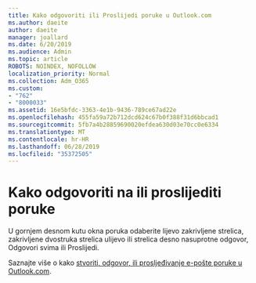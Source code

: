 ```yaml
---
title: Kako odgovoriti ili Proslijedi poruke u Outlook.com
ms.author: daeite
author: daeite
manager: joallard
ms.date: 6/20/2019
ms.audience: Admin
ms.topic: article
ROBOTS: NOINDEX, NOFOLLOW
localization_priority: Normal
ms.collection: Adm_O365
ms.custom:
- "762"
- "8000033"
ms.assetid: 16e5bfdc-3363-4e1b-9436-789ce67ad22e
ms.openlocfilehash: 455fa59a72b712dcd624c67b0f388f31d6bbcad1
ms.sourcegitcommit: 5fb7a4b28859690020efdea630d03e70cc0e6334
ms.translationtype: MT
ms.contentlocale: hr-HR
ms.lasthandoff: 06/28/2019
ms.locfileid: "35372505"
---
```

# <a name="how-to-reply-to-or-forward-messages"></a>Kako odgovoriti na ili proslijediti poruke

U gornjem desnom kutu okna poruka odaberite lijevo zakrivljene strelica, zakrivljene dvostruka strelica ulijevo ili strelica desno nasuprotne odgovor, Odgovori svima ili Proslijedi.
  
Saznajte više o kako [stvoriti, odgovor, ili prosljeđivanje e-pošte poruke u Outlook.com](https://support.office.com/article/5a240eb5-8840-4146-b5e8-b078dce6e5e4?wt.mc_id=Office_Outlook_com_Alchemy).